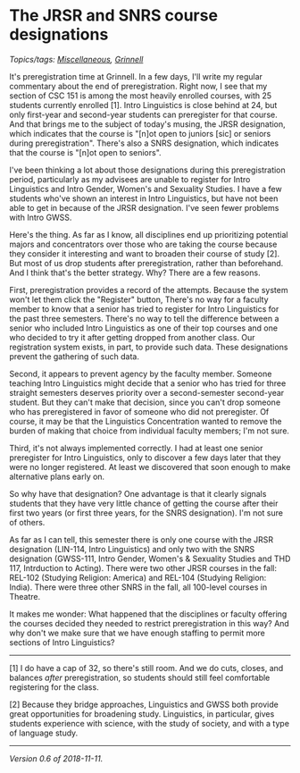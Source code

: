 The JRSR and SNRS course designations
=====================================

*Topics/tags: [Miscellaneous](index-misc), [Grinnell](index-grinnell)*

It's preregistration time at Grinnell.  In a few days, I'll write my
regular commentary about the end of preregistration.  Right now, I see
that my section of CSC 151 is among the most heavily enrolled courses,
with 25 students currently enrolled [1].  Intro Linguistics is close
behind at 24, but only first-year and second-year students can preregister
for that course.  And that brings me to the subject of today's musing,
the JRSR designation, which indicates that the course is "[n]ot open to
juniors [sic] or seniors during preregistration".  There's also a SNRS
designation, which indicates that the course is "[n]ot open to seniors".

I've been thinking a lot about those designations during this
preregistration period, particularly as my advisees are unable to register
for Intro Linguistics and Intro Gender, Women's and Sexuality Studies.
I have a few students who've shown an interest in Intro Linguistics,
but have not been able to get in because of the JRSR designation.  I've
seen fewer problems with Intro GWSS.

Here's the thing.  As far as I know, all disciplines end up prioritizing
potential majors and concentrators over those who are taking the course
because they consider it interesting and want to broaden their course
of study [2].  But most of us drop students after preregistration,
rather than beforehand.  And I think that's the better strategy.  Why?
There are a few reasons.

First, preregistration provides a record of the attempts.  Because the
system won't let them click the "Register" button, There's no way for
a faculty member to know that a senior has tried to register for Intro
Linguistics for the past three semesters.  There's no way to tell the
difference between a senior who included Intro Linguistics as one of
their top courses and one who decided to try it after getting dropped
from another class.  Our registration system exists, in part, to provide
such data.  These designations prevent the gathering of such data.

Second, it appears to prevent agency by the faculty member.  Someone
teaching Intro Linguistics might decide that a senior who has tried
for three straight semesters deserves priority over a second-semester
second-year student.  But they can't make that decision, since you
can't drop someone who has preregistered in favor of someone who did
not preregister.  Of course, it may be that the Linguistics Concentration
wanted to remove the burden of making that choice from individual faculty
members; I'm not sure.

Third, it's not always implemented correctly.  I had at least one senior
preregister for Intro Linguistics, only to discover a few days later
that they were no longer registered.  At least we discovered that soon
enough to make alternative plans early on.

So why have that designation?  One advantage is that it clearly signals
students that they have very little chance of getting the course after 
their first two years (or first three years, for the SNRS designation).
I'm not sure of others.

As far as I can tell, this semester there is only one course with the
JRSR designation (LIN-114, Intro Linguistics) and only two with the
SNRS designation (GWSS-111, Intro Gender, Women's & Sexuality Studies
and THD 117, Intrduction to Acting).  There were two other JRSR courses
in the fall: REL-102 (Studying Religion: America) and REL-104 (Studying
Religion: India).  There were three other SNRS in the fall, all 100-level
courses in Theatre.

It makes me wonder: What happened that the disciplines or faculty offering
the courses decided they needed to restrict preregistration in this way?
And why don't we make sure that we have enough staffing to permit more
sections of Intro Linguistics?

---

[1] I do have a cap of 32, so there's still room.  And we do cuts,
closes, and balances *after* preregistration, so students should still
feel comfortable registering for the class.

[2] Because they bridge approaches, Linguistics and GWSS both provide
great opportunities for broadening study.  Linguistics, in particular,
gives students experience with science, with the study of society,
and with a type of language study.

---

*Version 0.6 of 2018-11-11.*

